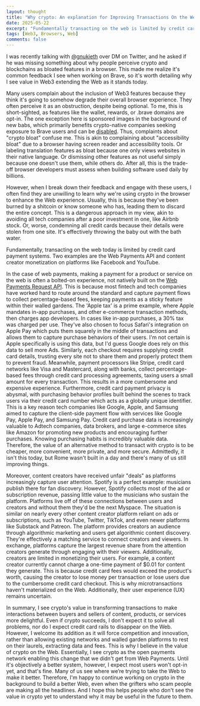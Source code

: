 ```yaml
---
layout: thought
title: "Why crypto: An explanation for Improving Transactions On the Web"
date: 2025-05-22
excerpt: "Fundamentally transacting on the web is limited by credit card payment systems today"
tags: [Web3, Browsers, Web]
comments: false
---
```


I was recently talking with [@gnukieth](https://x.com/gnukeith) over DM on Twitter, and he asked if he was missing something about why people perceive crypto and blockchains as bloated features in a browser. This made me realize it's common feedback I see when working on Brave, so it's worth detailing why I see value in Web3 extending the Web as it stands today.

Many users complain about the inclusion of Web3 features because they think it's going to somehow degrade their overall browser experience. They often perceive it as an obstruction, despite being optional. To me, this is short-sighted, as features like the wallet, rewards, or .brave domains are opt-in. The one exception here is sponsored images in the background of new babs, which primarily benefits crypto-native companies seeking exposure to Brave users and can be [disabled](https://support.brave.com/hc/en-us/articles/360040912932-How-do-I-customize-my-New-Tab-Page). Thus, complaints about "crypto bloat" confuse me. This is akin to complaining about "accessibility bloat" due to a browser having screen reader and accessibility tools. Or labeling translation features as bloat because one only views websites in their native language. Or dismissing other features as not useful simply because one doesn't use them, while others do. After all, this is the trade-off browser developers must assess when building software used daily by billions.

However, when I break down their feedback and engage with these users, I often find they are unwilling to learn why we're using crypto in the browser to enhance the Web experience. Usually, this is because they've been burned by a shitcoin or know someone who has, leading them to discard the entire concept. This is a dangerous approach in my view, akin to avoiding all tech companies after a poor investment in one, like Airbnb stock. Or, worse, condemning all credit cards because their details were stolen from one site. It's effectively throwing the baby out with the bath water.

Fundamentally, transacting on the web today is limited by credit card payment systems. Two examples are the Web Payments API and content creator monetization on platforms like Facebook and YouTube.

In the case of web payments, making a payment for a product or service on the web is often a bolted-on experience, not natively built on the [Web Payments Request API](https://www.w3.org/TR/payment-request/). This is because most fintech and tech companies have worked hard to route around the standard and capture payment flows to collect percentage-based fees, keeping payments as a sticky feature within their walled gardens. The 'Apple tax' is a prime example, where Apple mandates in-app purchases, and other e-commerce transaction methods, then charges app developers. In cases like in-app purchases, a 30% tax was charged per use. They've also chosen to focus Safari's integration on Apple Pay which puts them squarely in the middle of transactions and allows them to capture purchase behaviors of their users. I'm not certain is Apple specifically is using this data, but I'd guess Google does rely on this data to sell more Ads. Similarly, each checkout requires supplying credit card details, trusting every site not to share them and properly protect them to prevent fraud. Meanwhile, payment processors like Stripe, credit card networks like Visa and Mastercard, along with banks, collect percentage-based fees through credit card processing agreements, taxing users a small amount for every transaction. This results in a more cumbersome and expensive experience. Furthermore, credit card payment privacy is abysmal, with purchasing behavior profiles built behind the scenes to track users via their credit card number which acts as a globally unique identifier. This is a key reason tech companies like Google, Apple, and Samsung aimed to capture the client-side payment flow with services like Google Pay, Apple Pay, and Samsung Pay. Credit card purchase data is increasingly valuable to Adtech companies, data brokers, and large e-commerce sites like Amazon for promoting new products and encouraging further purchases. Knowing purchasing habits is incredibly valuable data. Therefore, the value of an alternative method to transact with crypto is to be cheaper, more convenient, more private, and more secure. Admittedly, it isn't this today, but Rome wasn't built in a day and there's many of us still improving things.

Moreover, content creators have received unfair "deals" as platforms increasingly capture user attention. Spotify is a perfect example: musicians publish there for fan discovery. However, Spotify collects most of the ad or subscription revenue, passing little value to the musicians who sustain the platform. Platforms live off of these connections between users and creators and without them they'd be the next Myspace. The situation is similar on nearly every other content creator platform reliant on ads or subscriptions, such as YouTube, Twitter, TikTok, and even newer platforms like Substack and Patreon. The platform provides creators an audience through algorithmic marketing and users get algorithmic content discovery. They're effectively a matching service to connect creators and viewers. In exchange, platforms capture the largest revenue share from the attention creators generate through engaging with their viewers. Additionally, creators are limited in monetizing their users. For example, a content creator currently cannot charge a one-time payment of $0.01 for content they generate. This is because credit card fees would exceed the product's worth, causing the creator to lose money per transaction or lose users due to the cumbersome credit card checkout. This is why microtransactions haven't materialized on the Web. Additionally, their user experience (UX) remains uncertain.

In summary, I see crypto's value in transforming transactions to make interactions between buyers and sellers of content, products, or services more delightful. Even if crypto succeeds, I don't expect it to solve all problems, nor do I expect credit card rails to disappear on the Web. However, I welcome its addition as it will force competition and innovation, rather than allowing existing networks and walled garden platforms to rest on their laurels, extracting data and fees. This is why I believe in the value of crypto on the Web. Essentially, I see crypto as the open payments network enabling this change that we didn't get from Web Payments. Until it's objectively a better system, however, I expect most users won't opt-in yet, and that's fine. Many of us see where we’re trying to take the Web to make it better. Therefore, I'm happy to continue working on crypto in the background to build a better Web, even when the grifters who scam people are making all the headlines. And I hope this helps people who don't see the value in crypto yet to understand why it may be useful in the future to them.

